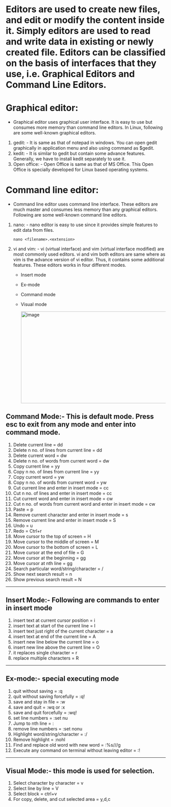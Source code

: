 # Editors are used to create new files, and edit or modify the content inside it. Simply editors are used to read and write data in existing or newly created file. Editors can be classified on the basis of interfaces that they use, i.e. Graphical Editors and Command Line Editors.

# Graphical editor:
- Graphical editor uses graphical user interface. It is easy to use but consumes more memory than command line editors. In Linux, following are some well-known graphical editors.

1. gedit: - It is same as that of notepad in windows. You can open gedit graphically in application menu and also using command as $gedit.
2. kedit: - It is similar to gedit but contain some advance features. Generally, we have to install kedit separately to use it.
3. Open office: - Open Office is same as that of MS Office. This Open Office is specially developed for Linux based operating systems.

# Command line editor:
- Command line editor uses command line interface. These editors are much master and consumes less memory than any graphical editors. Following are some well-known command line editors.

1. nano: - nano editor is easy to use since it provides simple features to edit data from files.
      ```
      nano <filename>.<extension>
      ```
2. vi and vim: - vi (virtual interface) and vim (virtual interface modified) are most commonly used editors. vi and vim both editors are same where as vim is the                    advance version of vi editor. Thus, it contains some additional features. These editors works in four different modes.
   - Insert mode
   - Ex-mode
   - Command mode
   - Visual mode

     <img width="871" height="290" alt="image" src="https://github.com/user-attachments/assets/47d801ca-04ab-455b-a2e0-ecabd6c4837f" />

## Command Mode:- This is default mode. Press esc to exit from any mode and enter into command mode.
1. Delete current line = dd
2. Delete n no. of lines from current line = <n>dd
3. Delete current word = dw
4. Delete n no. of words from current word = <n>dw
5. Copy current line = yy
6. Copy n no. of lines from current line = <n>yy
7. Copy current word = yw
8. Copy n no. of words from current word = <n>yw
9. Cut current line and enter in insert mode = cc
10. Cut n no. of lines and enter in insert mode = <n>cc
11. Cut current word and enter in insert mode = cw
12. Cut n no. of words from current word and enter in insert mode = <n>cw
13. Paste = p
14. Remove current character and enter in insert mode = s
15. Remove current line and enter in insert mode = S
16. Undo = u
17. Redo = Ctrl+r
18. Move cursor to the top of screen = H
19. Move cursor to the middle of screen = M
20. Move cursor to the bottom of screen = L
21. Move cursor at the end of file = G
22. Move cursor at the beginning = gg
23. Move cursor at nth line = <n>gg
24. Search particular word/string/character = /<word>
25. Show next search result = n
26. Show previous search result = N
---
## Insert Mode:- Following are commands to enter in insert mode
1. insert text at current cursor position = i
2. insert text at start of the current line = I
3. insert text just right of the current character = a
4. insert text at end of the current line = A
5. insert new line below the current line = o
6. insert new line above the current line = O
7. it replaces single character = r
8. replace multiple characters = R
---
## Ex-mode:- special executing mode
1. quit without saving = :q
2. quit without saving forcefully = :q!
3. save and stay in file = :w
4. save and quit = :wq or :x
5. save and quit forcefully = :wq!
6. set line numbers = :set nu
7. Jump to nth line = :<n>
8. remove line numbers = :set nonu
9. Highlight word/string/character = :/<word>
10. Remove highlight = :nohl
11. Find and replace old word with new word = :%s/<old>/<new>/g
12. Execute any command on terminal without leaving editor = :!<command>
---
## Visual Mode:- this mode is used for selection.
1. Select character by character = v
2. Select line by line = V
3. Select block = ctrl+v
4. For copy, delete, and cut selected area = y,d,c




































